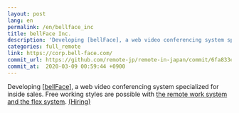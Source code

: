 ```yaml
---
layout: post
lang: en
permalink: /en/bellface_inc
title: bellFace Inc.
description: 'Developing [bellFace], a web video conferencing system specialized for inside sales. Free working styles are possible with the remote work system and the flex system. (Hiring)'
categories: full_remote
link: https://corp.bell-face.com/
commit_url: https://github.com/remote-jp/remote-in-japan/commit/6fa833e2a6907514806f3d0aeeb6ae3aae45ff53
commit_at:  2020-03-09 00:59:44 +0900
---
```


<p>Developing [<a href="https://bell-face.com/">bellFace</a>], a web video conferencing system specialized for inside sales. Free working styles are possible with <a href="https://corp.bell-face.com/workplace">the remote work system and the flex system</a>. <a href="https://hrmos.co/pages/bellface">(Hiring)</a></p>
